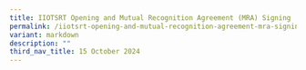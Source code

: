 ```yaml
---
title: IIOTSRT Opening and Mutual Recognition Agreement (MRA) Signing
permalink: /iiotsrt-opening-and-mutual-recognition-agreement-mra-signing/
variant: markdown
description: ""
third_nav_title: 15 October 2024
---
```

